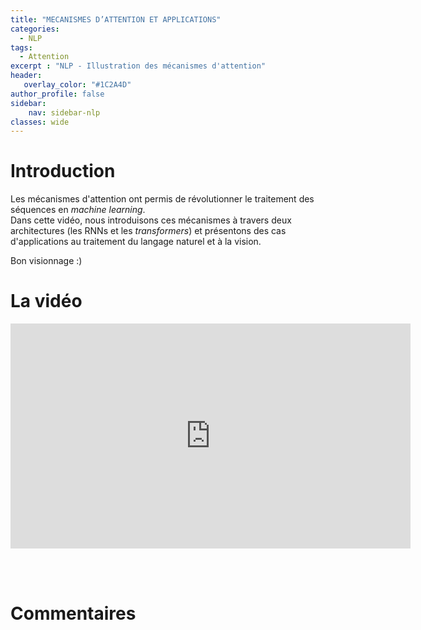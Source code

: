 ```yaml
---
title: "MECANISMES D’ATTENTION ET APPLICATIONS"
categories:
  - NLP
tags:
  - Attention
excerpt : "NLP - Illustration des mécanismes d'attention"
header:
   overlay_color: "#1C2A4D"
author_profile: false
sidebar:
    nav: sidebar-nlp
classes: wide
---
```


# Introduction
Les mécanismes d'attention ont permis de révolutionner le traitement des séquences en *machine learning*.   
Dans cette vidéo, nous introduisons ces mécanismes à travers deux architectures (les RNNs et les *transformers*) et présentons des cas d'applications au traitement du langage naturel et à la vision.  

Bon visionnage :)

# La vidéo
<iframe width="640" height="360" src="https://www.youtube-nocookie.com/embed/rZGJJtYA4xs" frameborder="0" allowfullscreen></iframe>

<br><br>

# Commentaires
<script src="https://utteranc.es/client.js"
        repo="catie-aq/blog-vaniila"
        issue-term="pathname"
        label="[Commentaires]"
        theme="github-dark"
        crossorigin="anonymous"
        async>
</script>
